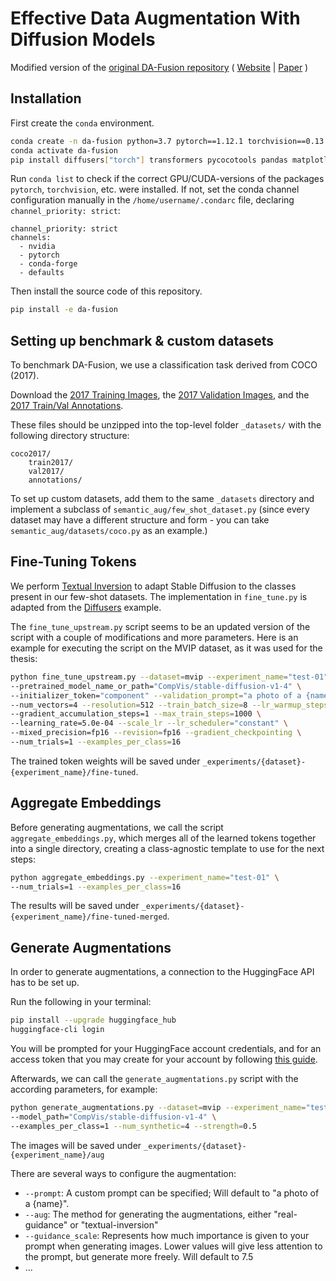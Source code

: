 # Effective Data Augmentation With Diffusion Models

Modified version of the [original DA-Fusion repository](https://github.com/brandontrabucco/da-fusion) ( [Website](btrabuc.co/da-fusion) | [Paper](https://openreview.net/forum?id=ZWzUA9zeAg) )

## Installation

First create the `conda` environment.

```bash
conda create -n da-fusion python=3.7 pytorch==1.12.1 torchvision==0.13.1 cudatoolkit=11.6 -c nvidia -c pytorch -c conda-forge
conda activate da-fusion
pip install diffusers["torch"] transformers pycocotools pandas matplotlib seaborn scipy
```

Run `conda list` to check if the correct GPU/CUDA-versions of the packages `pytorch`, `torchvision`, etc. were installed. If not, set the conda channel configuration manually in the `/home/username/.condarc` file, declaring `channel_priority: strict`:

```
channel_priority: strict
channels:
  - nvidia
  - pytorch
  - conda-forge
  - defaults
```

Then install the source code of this repository.

```bash
pip install -e da-fusion
```

## Setting up benchmark & custom datasets

To benchmark DA-Fusion, we use a classification task derived from COCO (2017).

Download the [2017 Training Images](http://images.cocodataset.org/zips/train2017.zip), the [2017 Validation Images](http://images.cocodataset.org/zips/val2017.zip), and the [2017 Train/Val Annotations](http://images.cocodataset.org/annotations/annotations_trainval2017.zip).

These files should be unzipped into the top-level folder `_datasets/` with the following directory structure:

```
coco2017/
    train2017/
    val2017/
    annotations/
```

To set up custom datasets, add them to the same `_datasets` directory and implement a subclass of `semantic_aug/few_shot_dataset.py` (since every dataset may have a different structure and form - you can take `semantic_aug/datasets/coco.py` as an example.)

## Fine-Tuning Tokens

We perform [Textual Inversion](https://arxiv.org/abs/2208.01618) to adapt Stable Diffusion to the classes present in our few-shot datasets. The implementation in `fine_tune.py` is adapted from the [Diffusers](https://github.com/huggingface/diffusers/blob/main/examples/textual_inversion/textual_inversion.py) example.

The `fine_tune_upstream.py` script seems to be an updated version of the script with a couple of modifications and more parameters. Here is an example for executing the script on the MVIP dataset, as it was used for the thesis:

```bash
python fine_tune_upstream.py --dataset=mvip --experiment_name="test-01" \
--pretrained_model_name_or_path="CompVis/stable-diffusion-v1-4" \
--initializer_token="component" --validation_prompt="a photo of a {name}" \
--num_vectors=4 --resolution=512 --train_batch_size=8 --lr_warmup_steps=0 \
--gradient_accumulation_steps=1 --max_train_steps=1000 \
--learning_rate=5.0e-04 --scale_lr --lr_scheduler="constant" \
--mixed_precision=fp16 --revision=fp16 --gradient_checkpointing \
--num_trials=1 --examples_per_class=16
```

The trained token weights will be saved under `_experiments/{dataset}-{experiment_name}/fine-tuned`.

## Aggregate Embeddings

Before generating augmentations, we call the script `aggregate_embeddings.py`, which merges all of the learned tokens together into a single directory, creating a class-agnostic template to use for the next steps:

```bash
python aggregate_embeddings.py --experiment_name="test-01" \
--num_trials=1 --examples_per_class=16
```

The results will be saved under `_experiments/{dataset}-{experiment_name}/fine-tuned-merged`.

## Generate Augmentations

In order to generate augmentations, a connection to the HuggingFace API has to be set up.

Run the following in your terminal:

```bash
pip install --upgrade huggingface_hub
huggingface-cli login
```

You will be prompted for your HuggingFace account credentials, and for an access token that you may create for your account by following [this guide](https://huggingface.co/docs/huggingface_hub/quick-start#login).

Afterwards, we can call the `generate_augmentations.py` script with the according parameters, for example:

```bash
python generate_augmentations.py --dataset=mvip --experiment_name="test-01" \
--model_path="CompVis/stable-diffusion-v1-4" \
--examples_per_class=1 --num_synthetic=4 --strength=0.5
```

The images will be saved under `_experiments/{dataset}-{experiment_name}/aug`

There are several ways to configure the augmentation:

- `--prompt`: A custom prompt can be specified; Will default to "a photo of a {name}".
- `--aug`: The method for generating the augmentations, either "real-guidance" or "textual-inversion"
- `--guidance_scale`: Represents how much importance is given to your prompt when generating images. Lower values will give less attention to the prompt, but generate more freely. Will default to 7.5
- ...
